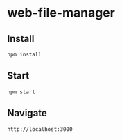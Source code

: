 # web-file-manager

## Install

`npm install`

## Start

`npm start`

## Navigate

`http://localhost:3000`

